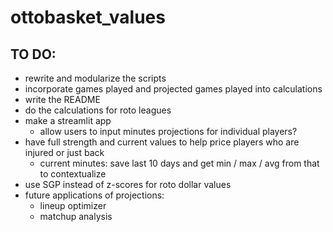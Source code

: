 # ottobasket_values

## TO DO:
- rewrite and modularize the scripts
- incorporate games played and projected games played into calculations
- write the README
- do the calculations for roto leagues
- make a streamlit app
  - allow users to input minutes projections for individual players?
- have full strength and current values to help price players who are injured or just back
  - current minutes: save last 10 days and get min / max / avg from that to contextualize
- use SGP instead of z-scores for roto dollar values
- future applications of projections:
  - lineup optimizer
  - matchup analysis
